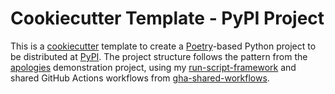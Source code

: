 # Cookiecutter Template - PyPI Project

This is a [cookiecutter](https://cookiecutter.readthedocs.io/en/stable/) template to create
a [Poetry](https://python-poetry.org/)-based Python project to be distributed at [PyPI](https://pypi.org/).
The project structure follows the pattern from the [apologies](https://github.com/pronovic/apologies)
demonstration project, using my [run-script-framework](https://github.com/pronovic/run-script-framework) and
shared GitHub Actions workflows from [gha-shared-workflows](https://github.com/pronovic/gha-shared-workflows).

